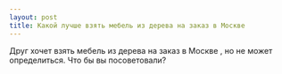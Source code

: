 ```yaml
---
layout: post 
title: Какой лучше взять мебель из дерева на заказ в Москве 
--- 
```

Друг хочет взять мебель из дерева на заказ в Москве , но не может определиться. Что бы вы посоветовали?